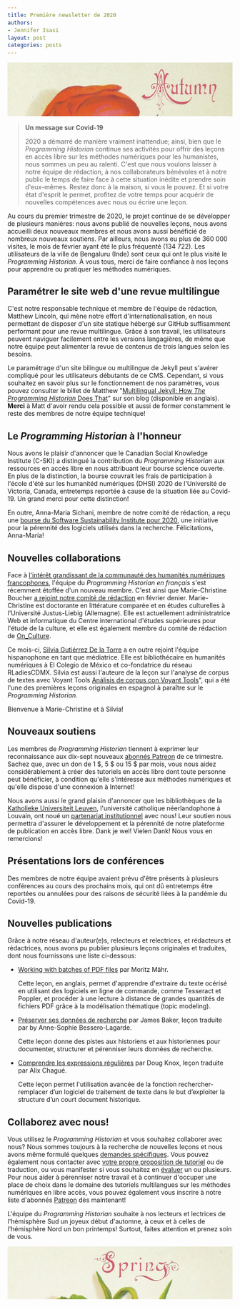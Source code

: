 ```yaml
---
title: Première newsletter de 2020
authors: 
- Jennifer Isasi
layout: post
categories: posts
---
```


<img src="/images/blog/autumn.jpg" alt="Une image recadrée avec le mot automne." title="Joyeux automne à notre public de l'hémisphère sud!"/>

> **Un message sur Covid-19**
>
> 2020 a démarré de manière vraiment inattendue; ainsi, bien que le *Programming Historian* continue ses activités pour offrir des leçons en accès libre sur les méthodes numériques pour les humanistes, nous sommes un peu au ralenti. C'est que nous voulons laisser à notre équipe de rédaction, à nos collaborateurs bénévoles et à notre public le temps de faire face à cette situation inédite et prendre soin d'eux-mêmes. Restez donc à la maison, si vous le pouvez. Et si votre état d'esprit le permet, profitez de votre temps pour acquérir de nouvelles compétences avec nous ou écrire une leçon.

Au cours du premier trimestre de 2020, le projet continue de se développer de plusieurs manières: nous avons publié de nouvelles leçons, nous avons accueilli deux nouveaux membres et nous avons aussi bénéficié de nombreux nouveaux soutiens. Par ailleurs, nous avons eu plus de 360 000 visites, le mois de février ayant été le plus fréquenté (134 722). Les utilisateurs de la ville de Bengaluru (Inde) sont ceux qui ont le plus visité le *Programming Historian*. À vous tous, merci de faire confiance à nos leçons pour apprendre ou pratiquer les méthodes numériques.

## Paramétrer le site web d'une revue multilingue

C'est notre responsable technique et membre de l'équipe de rédaction, Matthew Lincoln, qui mène notre effort d'internationalisation, en nous permettant de disposer d'un site statique hébergé sur GitHub suffisamment performant pour une revue multilingue. Grâce à son travail, les utilisateurs peuvent naviguer facilement entre les versions langagières, de même que notre équipe peut alimenter la revue de contenus de trois langues selon les besoins.

Le paramétrage d'un site bilingue ou multilingue de Jekyll peut s'avérer compliqué pour les utilisateurs débutants de ce CMS. Cependant, si vous souhaitez en savoir plus sur le fonctionnement de nos paramètres, vous pouvez consulter le billet de Matthew "[Multilingual Jekyll: How *The Programming Historian* Does That](https://matthewlincoln.net/2020/03/01/multilingual-jekyll.html)" sur son blog (disponible en anglais). **Merci** à Matt d'avoir rendu cela possible et aussi de former constamment le reste des membres de notre équipe technique!

## Le *Programming Historian* à l'honneur

Nous avons le plaisir d'annoncer que le Canadian Social Knowledge Institute (C-SKI) a distingué la contribution du *Programming Historian* aux ressources en accès libre en nous attribuant leur bourse science ouverte. En plus de la distinction, la bourse couvrait les frais de participation à l'école d'été sur les humanitéd numériques (DHSI) 2020 de l'Université de Victoria, Canada, entretemps reportée à cause de la situation liée au Covid-19. Un grand merci pour cette distinction!

En outre, Anna-Maria Sichani, membre de notre comité de rédaction, a reçu une [bourse du Software Sustainability Institute pour 2020](https://software.ac.uk/blog/2020-01-10-announcing-2020-software-sustainability-institute-fellows), une initiative pour la pérennité des logiciels utilisés dans la recherche. Félicitations, Anna-Maria!

## Nouvelles collaborations

Face à [l'intérêt grandissant de la communauté des humanités numériques francophones](https://programminghistorian.org/posts/merci-les-amis), l'équipe du *Programming Historian en français* s'est récemment étoffée d'un nouveau membre. C'est ainsi que Marie-Christine Boucher [a rejoint notre comité de rédaction](https://programminghistorian.org/posts/welcome-mc-boucher) en février denier. Marie-Christine est doctorante en littérature comparée et en études culturelles à l'Université Justus-Liebig (Allemagne). Elle est actuellement administratrice Web et informatique du Centre international d'études supérieures pour l'étude de la culture, et elle est également membre du comité de rédaction de [On_Culture](https://www.on-culture.org/).

Ce mois-ci, [Silvia Gutiérrez De la Torre](https://sgutierrez.seewes.de) a en outre rejoint l'équipe hispanophone en tant que médiatrice. Elle est bibliothécaire en humanités numériques à El Colegio de México et co-fondatrice du réseau RLadiesCDMX. Silvia est aussi l'auteure de la leçon sur l'analyse de corpus de textes avec Voyant Tools [Análisis de corpus con Voyant Tools](https://programminghistorian.org/es/lecciones/analisis-voyant-tools)", qui a été l'une des premières leçons originales en espagnol à paraître sur le *Programming Historian*.

Bienvenue à Marie-Christine et à Silvia!

## Nouveaux soutiens

Les membres de *Programming Historian* tiennent à exprimer leur reconnaissance aux dix-sept nouveaux [abonnés Patreon](https://www.patreon.com/theprogramminghistorian) de ce trimestre. Sachez que, avec un don de 1 $, 5 $ ou 15 $ par mois, vous nous aidez considérablement à créer des tutoriels en accès libre dont toute personne peut bénéficier, à condition qu'elle s'intéresse aux méthodes numériques et qu'elle dispose d'une connexion à Internet!

Nous avons aussi le grand plaisin d'annoncer que les bibliothèques de la [Katholieke Universiteit Leuven](https://twitter.com/KU_Leuven), l'université catholique néerlandophone à Louvain, ont noué un [partenariat institutionnel](https://programminghistorian.org/fr/nous-soutenir#partenariat-institutionnel) avec nous! Leur soutien nous permettra d'assurer le développement et la pérennité de notre plateforme de publication en accès libre. Dank je wel! Vielen Dank! Nous vous en remercions!

## Présentations lors de conférences

Des membres de notre équipe avaient prévu d'être présents à plusieurs conférences au cours des prochains mois, qui ont dû entretemps être reportées ou annulées pour des raisons de sécurité liées à la pandémie du Covid-19.

## Nouvelles publications

Grâce à notre réseau d'auteur(e)s, relecteurs et relectrices, et rédacteurs et rédactrices, nous avons pu publier plusieurs leçons originales et traduites, dont nous fournissons une liste ci-dessous:

- [Working with batches of PDF files](https://programminghistorian.org/en/lessons/working-with-batches-of-pdf-files) par Moritz Mähr.

  Cette leçon, en anglais, permet d'apprendre d'extraire du texte océrisé en utilisant des logiciels en ligne de commande, comme Tesseract et Poppler, et procéder à une lecture à distance de grandes quantités de fichiers PDF grâce à la modélisation thématique (topic modeling).

- [Préserver ses données de recherche](https://programminghistorian.org/fr/lecons/preserver-ses-donnees-de-recherche) par James Baker, leçon traduite par by Anne-Sophie Bessero-Lagarde.

  Cette leçon donne des pistes aux historiens et aux historiennes pour documenter, structurer et pérenniser leurs données de recherche.

- [Comprendre les expressions régulières](https://programminghistorian.org/fr/lecons/comprendre-les-expressions-regulieres) par Doug Knox, leçon traduite par Alix Chagué.

  Cette leçon permet l'utilisation avancée de la fonction rechercher-remplacer d’un logiciel de traitement de texte dans le but d’exploiter la structure d’un court document historique. 


## Collaborez avec nous!

Vous utilisez le *Programming Historian* et vous souhaitez collaborer avec nous? Nous sommes toujours à la recherche de nouvelles leçons et nous avons même formulé quelques [demandes spécifiques](https://programminghistorian.org/fr/appel-contributions). Vous pouvez également nous contacter avec [votre propre proposition de tutoriel](https://programminghistorian.org/fr/consignes-auteurs) ou de traduction, ou vous manifester si vous souhaitez en [évaluer](https://programminghistorian.org/fr/consignes-evaluateurs) un ou plusieurs.
Pour nous aider à pérenniser notre travail et à continuer d'occuper une place de choix dans le domaine des tutoriels multilangues sur les méthodes numériques en libre accès, vous pouvez également vous inscrire à notre liste d'abonnés [Patreon]() dès maintenant!

L'équipe du *Programming Historian* souhaite à nos lecteurs et lectrices de l'hémisphère Sud un joyeux début d'automne, à ceux et à celles de l'hémisphère Nord un bon printemps! Surtout, faites attention et prenez soin de vous.

<img src="/images/blog/spring.jpg" alt="Une image recadrée avec le mot printemps." title="Bon printemps à notre public de l'hémisphère nord!"/>